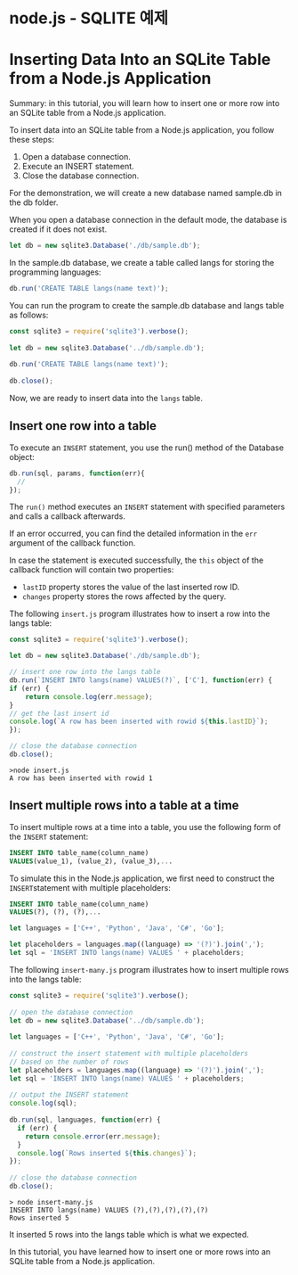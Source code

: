 # node.js - SQLITE 예제

# Inserting Data Into an SQLite Table from a Node.js Application

Summary: in this tutorial, you will learn how to insert one or more row into an SQLite table from a Node.js application.

To insert data into an SQLite table from a Node.js application, you follow these steps:

1. Open a database connection.
2. Execute an INSERT statement.
3. Close the database connection.

For the demonstration, we will create a new database named sample.db in the db folder.

When you open a database connection in the default mode, the database is created if it does not exist.

```javascript
let db = new sqlite3.Database('./db/sample.db');
```

In the sample.db database, we create a table called langs for storing the programming languages:

```javascript
db.run('CREATE TABLE langs(name text)');
```

You can run the program to create the sample.db database and langs table as follows:

```javascript
const sqlite3 = require('sqlite3').verbose();
 
let db = new sqlite3.Database('../db/sample.db');
 
db.run('CREATE TABLE langs(name text)');
 
db.close();
```

Now, we are ready to insert data into the `langs` table.





## Insert one row into a table

To execute an `INSERT` statement, you use the run() method of the Database object:

```javascript
db.run(sql, params, function(err){
  // 
});
```

The `run()` method executes an `INSERT` statement with specified parameters and calls a callback afterwards.

If an error occurred, you can find the detailed information in the `err` argument of the callback function.

In case the statement is executed successfully, the `this` object of the callback function will contain two properties:

- `lastID` property stores the value of the last inserted row ID.
- `changes` property stores the rows affected by the query.

The following `insert.js` program illustrates how to insert a row into the langs table:


```javascript
const sqlite3 = require('sqlite3').verbose();

let db = new sqlite3.Database('./db/sample.db');

// insert one row into the langs table
db.run(`INSERT INTO langs(name) VALUES(?)`, ['C'], function(err) {
if (err) {
    return console.log(err.message);
}
// get the last insert id
console.log(`A row has been inserted with rowid ${this.lastID}`);
});

// close the database connection
db.close();
```



```
>node insert.js
A row has been inserted with rowid 1
```



## Insert multiple rows into a table at a time

To insert multiple rows at a time into a table, you use the following form of the `INSERT` statement:

```sql
INSERT INTO table_name(column_name)
VALUES(value_1), (value_2), (value_3),...
```

To simulate this in the Node.js application, we first need to construct the `INSERT`statement with multiple placeholders:

```sql
INSERT INTO table_name(column_name)
VALUES(?), (?), (?),...
```

```javascript
let languages = ['C++', 'Python', 'Java', 'C#', 'Go'];
```

```javascript
let placeholders = languages.map((language) => '(?)').join(',');
let sql = 'INSERT INTO langs(name) VALUES ' + placeholders;
```

The following `insert-many.js` program illustrates how to insert multiple rows into the langs table:

```javascript
const sqlite3 = require('sqlite3').verbose();
 
// open the database connection
let db = new sqlite3.Database('../db/sample.db');
 
let languages = ['C++', 'Python', 'Java', 'C#', 'Go'];
 
// construct the insert statement with multiple placeholders
// based on the number of rows
let placeholders = languages.map((language) => '(?)').join(',');
let sql = 'INSERT INTO langs(name) VALUES ' + placeholders;
 
// output the INSERT statement
console.log(sql);
 
db.run(sql, languages, function(err) {
  if (err) {
    return console.error(err.message);
  }
  console.log(`Rows inserted ${this.changes}`);
});
 
// close the database connection
db.close();
```

```
> node insert-many.js
INSERT INTO langs(name) VALUES (?),(?),(?),(?),(?)
Rows inserted 5
```

It inserted 5 rows into the langs table which is what we expected.

In this tutorial, you have learned how to insert one or more rows into an SQLite table from a Node.js application.